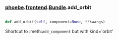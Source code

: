 ### [phoebe](phoebe.md).[frontend](phoebe.frontend.md).[Bundle](phoebe.frontend.Bundle.md).add_orbit

```py

def add_orbit(self, component=None, **kwargs)

```



Shortcut to :meth:`add_component` but with kind='orbit'

